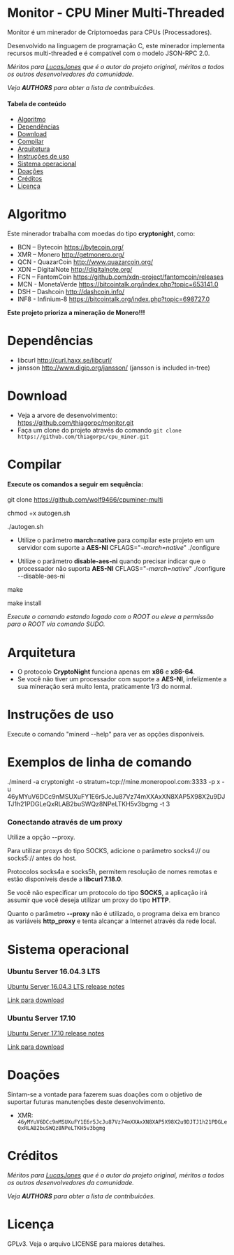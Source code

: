 Monitor - CPU Miner Multi-Threaded
==============

Monitor é um minerador de Criptomoedas para CPUs (Processadores).

Desenvolvido na linguagem de programação C, este minerador implementa recursos multi-threaded  e é compatível com o modelo JSON-RPC 2.0.

*Méritos para [LucasJones](//github.com/lucasjones/cpuminer-multi) que é o autor do projeto original,  méritos a todos os outros desenvolvedores da comunidade.*

*Veja __AUTHORS__ para obter a lista de contribuicões.*


#### Tabela de conteúdo

* [Algoritmo](#algoritmo)
* [Dependências](#dependências)
* [Download](#download)
* [Compilar](#compilar)
* [Arquitetura](#arquitetura)
* [Instruções de uso](#Instruções-de-uso)
* [Sistema operacional](#Sistema-operacional)
* [Doações](#doações)
* [Créditos](#créditos)
* [Licença](#licença)


Algoritmo
==========

Este minerador trabalha com moedas do tipo __cryptonight__, como:

* BCN – Bytecoin			https://bytecoin.org/
* XMR – Monero			http://getmonero.org/
* QCN -  QuazarCoin			http://www.quazarcoin.org/
* XDN – DigitalNote			http://digitalnote.org/
* FCN – FantomCoin			https://github.com/xdn-project/fantomcoin/releases
* MCN - MonetaVerde			https://bitcointalk.org/index.php?topic=653141.0
* DSH – Dashcoin			http://dashcoin.info/
* INF8 - Infinium-8			https://bitcointalk.org/index.php?topic=698727.0

__Este projeto prioriza a mineração de Monero!!!__


Dependências
============

* libcurl			http://curl.haxx.se/libcurl/
* jansson			http://www.digip.org/jansson/ (jansson is included in-tree)


Download
========

* Veja a arvore de desenvolvimento:   https://github.com/thiagorpc/monitor.git
* Faça um clone do projeto através do comando `git clone https://github.com/thiagorpc/cpu_miner.git`


Compilar
=====

#### Execute os comandos a seguir em sequência:

git clone https://github.com/wolf9466/cpuminer-multi

chmod +x autogen.sh

./autogen.sh					

* Utilize o parâmetro __march=native__ para compilar este projeto em um servidor com suporte a __AES-NI__
CFLAGS="*-march=native*" ./configure

* Utilize o parâmetro __disable-aes-ni__ quando precisar indicar que o processador não suporta __AES-NI__
CFLAGS="*-march=native*" ./configure --disable-aes-ni
 
make

make install

*Execute o comando estando logado com o ROOT ou eleve a permissão para o ROOT via comando SUDO.*


Arquitetura
==================

* O protocolo __CryptoNight__ funciona apenas em __x86__ e __x86-64__.
* Se você não tiver um processador com suporte a __AES-NI__, infelizmente a sua mineração será muito lenta, praticamente 1/3 do normal.


Instruções de uso
==================

Execute o comando "minerd --help" para ver as opções disponíveis.


Exemplos de linha de comando
==================

./minerd -a cryptonight -o stratum+tcp://mine.moneropool.com:3333 -p x -u 46yMYuV6DCc9nMSUXuFY1E6r5JcJu87Vz74mXXAxXN8XAP5X98X2u9DJTJ1h21PDGLeQxRLAB2buSWQz8NPeLTKH5v3bgmg -t 3

### Conectando através de um proxy

Utilize a opção --proxy.

Para utilizar proxys do tipo SOCKS, adicione o parâmetro socks4:// ou socks5:// antes do host.
  
Protocolos socks4a e socks5h, permitem resolução de nomes remotas e estão disponíveis desde a __libcurl 7.18.0__.

Se você não especificar um protocolo do tipo __SOCKS__, a aplicação irá assumir que você deseja utilizar um proxy do tipo __HTTP__.

Quanto o parâmetro __--proxy__ não é utilizado, o programa deixa em branco as variáveis __http_proxy__ e tenta alcançar a Internet através da rede local.


Sistema operacional
=========

### Ubuntu Server 16.04.3 LTS
[Ubuntu Server 16.04.3 LTS release notes](//wiki.ubuntu.com/XenialXerus/ReleaseNotes?_ga=2.208342994.1365505851.1511400309-1147109503.1509147611)

[Link para download](//www.ubuntu.com/download/alternative-downloads)

### Ubuntu Server 17.10
[Ubuntu Server 17.10 release notes](//wiki.ubuntu.com/ArtfulAardvark/ReleaseNotes?_ga=2.249769926.1365505851.1511400309-1147109503.15091476110)

[Link para download](//www.ubuntu.com/download/alternative-downloads)


Doações
=========

Sintam-se a vontade para fazerem suas doações com o objetivo de suportar futuras manutenções deste desenvolvimento.

* XMR: ` 46yMYuV6DCc9nMSUXuFY1E6r5JcJu87Vz74mXXAxXN8XAP5X98X2u9DJTJ1h21PDGLeQxRLAB2buSWQz8NPeLTKH5v3bgmg`


Créditos
=======

*Méritos para [LucasJones](//github.com/lucasjones/cpuminer-multi) que é o autor do projeto original,  méritos a todos os outros desenvolvedores da comunidade.*

*Veja __AUTHORS__ para obter a lista de contribuicões.*


Licença
=======

GPLv3.  Veja o arquivo LICENSE para maiores detalhes.
